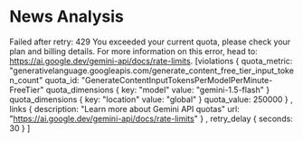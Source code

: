# News Analysis

Failed after retry: 429 You exceeded your current quota, please check your plan and billing details. For more information on this error, head to: https://ai.google.dev/gemini-api/docs/rate-limits. [violations {
  quota_metric: "generativelanguage.googleapis.com/generate_content_free_tier_input_token_count"
  quota_id: "GenerateContentInputTokensPerModelPerMinute-FreeTier"
  quota_dimensions {
    key: "model"
    value: "gemini-1.5-flash"
  }
  quota_dimensions {
    key: "location"
    value: "global"
  }
  quota_value: 250000
}
, links {
  description: "Learn more about Gemini API quotas"
  url: "https://ai.google.dev/gemini-api/docs/rate-limits"
}
, retry_delay {
  seconds: 30
}
]